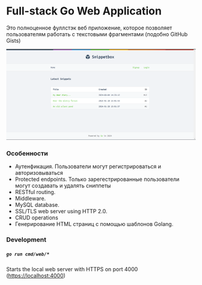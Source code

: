# Full-stack Go Web Application 
Это полноценное фуллстэк веб приложение, которое позволяет пользователям работать с текстовыми фрагментами (подобно GitHub Gists)

<img width="800" src="./snippetbox_main.png" />


### Особенности 

- Аутенфикация. Пользователи могут регистрироваться и авторизовываться
- Protected endpoints. Только зарегестрированные пользователи могут создавать и удалять сниппеты
- RESTful routing.
- Middleware.
- MySQL database.
- SSL/TLS web server using HTTP 2.0.
- CRUD operations
- Генерирование HTML страниц с помощью шаблонов Golang.


### Development

##### `go run cmd/web/*`

Starts the local web server with HTTPS on port 4000 ([https://localhost:4000](https://localhost:4000))
